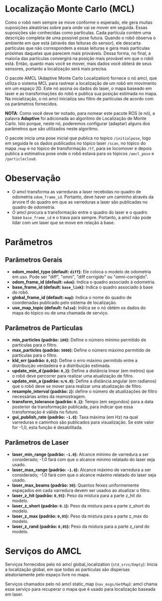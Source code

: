 # Localização Monte Carlo (MCL)
Como o robô nem sempre se move conforme o esperado, ele gera muitas suposições aleatórias sobre para onde vai se mover em seguida. Essas suposições são conhecidas como partículas. Cada partícula contém uma descrição completa de uma possível pose futura. Quando o robô observa o ambiente em que está (através das leituras do sensor), ele descarta partículas que não correspondem a essas leituras e gera mais partículas próximas daquelas que parecem mais prováveis. Dessa forma, no final, a maioria das partículas convergirá na posição mais provável em que o robô está. Então, quanto mais você se mover, mais dados você obterá de seus sensores, portanto a localização será mais precisa.

O pacote AMCL (Adaptive Monte Carlo Localization) fornece o nó amcl, que utiliza o sistema MCL para rastrear a localização de um robô em movimento em um espaço 2D. Este nó assina os dados do laser, o mapa baseado em laser e as transformações do robô e publica sua posição estimada no mapa. Na inicialização, o nó amcl inicializa seu filtro de partículas de acordo com os parâmetros fornecidos.

**NOTA**: Como você deve ter notado, para nomear este pacote ROS (e nó), a palavra **Adaptive** foi adicionada ao algoritmo de Localização de Monte Carlo. Isto porque, neste nó, poderemos configurar (adaptar) alguns dos parâmetros que são utilizados neste algoritmo.

O pacote inicia uma pose inicial que publica no topico `/initialpose`, logo em seguida le os dados publicados no tópico laser `/scan`, no tópico do mapa `/map` e no tópico de transformação `/tf`, para se locomover e depois publica a estimativa pose onde o robô estava para os tópicos `/amcl_pose` e `/particlecloud`.

# Obeservação
* O amcl transforma as varreduras a laser recebidas no quadro de odometria `odom_frame_id`. Portanto, deve haver um caminho através da árvore tf do quadro em que as varreduras a laser são publicadas no quadro de odometria.
* O amcl procura a transformação entre o quadro do laser e o quadro base `base_frame_id` e o trava para sempre. Portanto, a amcl não pode lidar com um laser que se move em relação à base.

# Parâmetros
## Parâmetros Gerais
* **odom_model_type (default: `diff`):** Ele coloca o modelo de odometria em uso. Pode ser "diff", "omni", "diff corrigido" ou "omni-corrigido".
* **odom_frame_id (default: `odom`):** Indica o quadro associado à odometria.
* **base_frame_id (default: `base_link`):** Indica o quadro associado à base do robô.
* **global_frame_id (default: `map`):** Indica o nome do quadro de coordenadas publicado pelo sistema de localização.
* **use_map_topic (default: `false`):** Indica se o nó obtém os dados do mapa do tópico ou de uma chamada de serviço.

## Parâmetros de Particulas
* **min_particles (padrão: `100`):** Define o número mínimo permitido de partículas para o filtro.
* **max_particles (padrão: `5000`):** Define o número máximo permitido de partículas para o filtro.
* **kld_err (padrão: `0,01`):** Define o erro máximo permitido entre a distribuição verdadeira e a distribuição estimada.
* **update_min_d (padrão: `0,2`):** Define a distância linear (em metros) que o robô deve percorrer para realizar uma atualização de filtro.
* **update_min_a (padrão: `π/6.0`):** Define a distância angular (em radianos) que o robô deve se mover para realizar uma atualização de filtro.
* **resample_interval (padrão: `2`):** define o número de atualizações de filtro necessárias antes da reamostragem.
* **transform_tolerance (padrão: `0.1`):** Tempo (em segundos) para a data posterior da transformação publicada, para indicar que essa transformação é válida no futuro.
* **gui_publish_rate (padrão: `-1.0`):** Taxa máxima (em Hz) na qual varreduras e caminhos são publicados para visualização. Se este valor for -1,0, esta função é desabilitada.

## Parâmetros de Laser   

* **laser_min_range (padrão: `-1.0`):** Alcance mínimo de varredura a ser considerado; -1.0 fará com que o alcance mínimo relatado do laser seja usado.
* **laser_max_range (padrão: `-1.0`):** Alcance máximo de varredura a ser considerado; -1.0 fará com que o alcance máximo relatado do laser seja usado.
* **laser_max_beams (padrão: `30`):** Quantos feixes uniformemente espaçados em cada varredura devem ser usados ao atualizar o filtro.
* **laser_z_hit (padrão: `0,95`):** Peso da mistura para a parte z_hit do modelo.
* **laser_z_short (padrão: `0.1`):** Peso da mistura para a parte z_short do modelo.
* **laser_z_max (padrão: `0,05`):** Peso da mistura para a parte z_max do modelo.
* **laser_z_rand (padrão: `0,05`):** Peso da mistura para a parte z_rand do modelo.

# Serviços do AMCL
Serviços fornecidos pelo nó amcl
global_localization (`std_srvs/Empty`): Inicia a localização global, em que todas as partículas são dispersas aleatoriamente pelo espaço livre no mapa.

Serviços chamados pelo nó amcl
static_map (`nav_msgs/GetMap`): amcl chama esse serviço para recuperar o mapa que é usado para localização baseada em laser.
